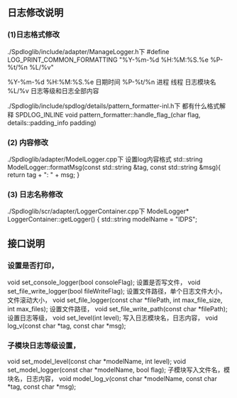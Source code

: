 ## 日志修改说明
### (1)日志格式修改
./Spdloglib/include/adapter/ManageLogger.h下
#define LOG_PRINT_COMMON_FORMATTING "%Y-%m-%d %H:%M:%S.%e %P-%t/%n %L/%v"

%Y-%m-%d %H:%M:%S.%e  日期时间
%P-%t/%n  进程 线程 日志模块名
%L/%v  日志等级和日志全部内容


./Spdloglib/include/spdlog/details/pattern_formatter-inl.h下
都有什么格式解释
SPDLOG_INLINE void pattern_formatter::handle_flag_(char flag, details::padding_info padding)

### (2) 内容修改
./Spdloglib/adapter/ModelLogger.cpp下
设置log内容格式
std::string ModelLogger::formatMsg(const std::string &tag, const std::string &msg){
    return tag + ": " + msg;
}

### (3) 日志名称修改
./Spdloglib/scr/adapter/LoggerContainer.cpp下
ModelLogger* LoggerContainer::getLogger() {
    std::string modelName = "IDPS";

## 接口说明
### 设置是否打印，
void set_console_logger(bool consoleFlag);
设置是否写文件，
void set_file_write_logger(bool fileWriteFlag);
设置文件路径，单个日志文件大小，文件滚动大小，
void set_file_logger(const char *filePath, int max_file_size, int max_files);
设置文件路径，
void set_file_write_path(const char *filePath);
设置日志等级，
void set_level(int level);
写入日志模块名，日志内容，
void log_v(const char *tag, const char *msg);


### 子模块日志等级设置，
void set_model_level(const char *modelName, int level);
void set_model_logger(const char *modelName, bool flag);
子模块写入文件名，模块名，日志内容，
void model_log_v(const char *modelName, const char *tag, const char *msg);